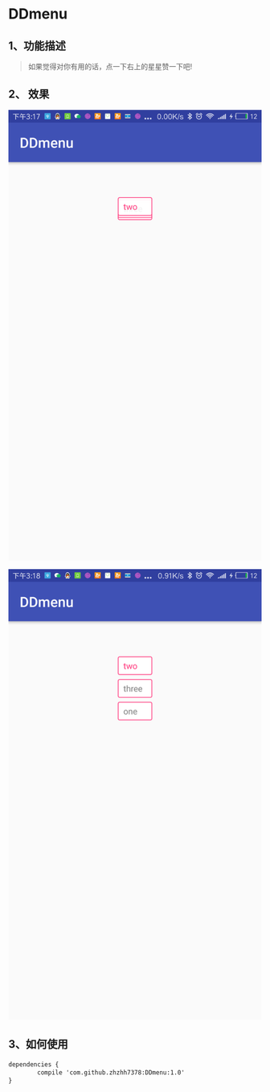 # DDmenu
## 1、功能描述

> 如果觉得对你有用的话，点一下右上的星星赞一下吧!

## 2、 效果 

<p align="center">
  <img src="https://github.com/zhzhh7378/DDmenu/blob/master/device-2017-08-10-151737.png">
</p>
<p align="center">
  <img src="https://github.com/zhzhh7378/DDmenu/blob/master/device-2017-08-10-151808.png">
</p>

## 3、如何使用
	dependencies {
	        compile 'com.github.zhzhh7378:DDmenu:1.0'
	}

